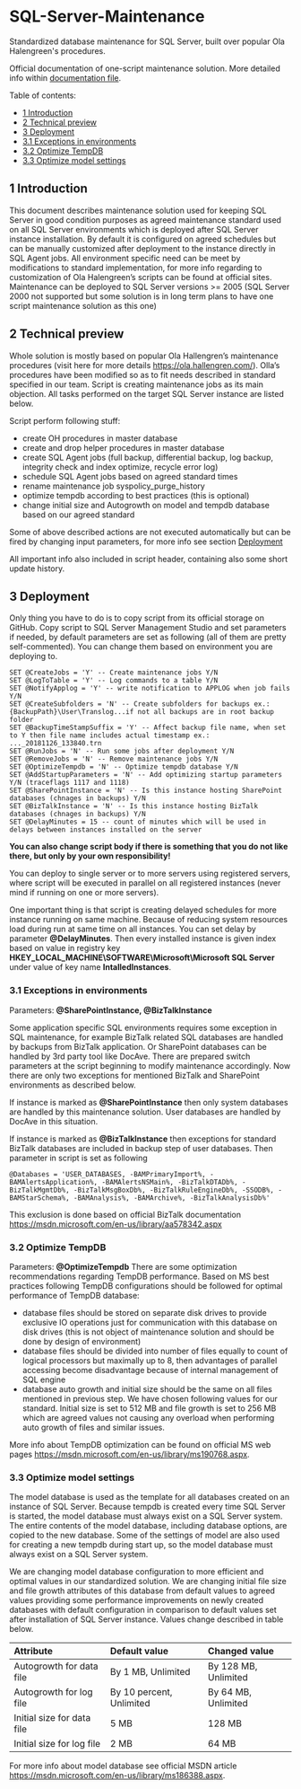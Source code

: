 # SQL-Server-Maintenance
Standardized database maintenance for SQL Server, built over popular Ola Halengreen's procedures.

Official documentation of one-script maintenance solution. More detailed info within [documentation file](docs/SQL%20Server%20Maintenance%20-%20documentation.pdf).

Table of contents:
  * [1 Introduction](#1-introduction)
  * [2 Technical preview](#2-technical-preview)
  * [3 Deployment](#3-deployment)
   * [3.1 Exceptions in environments](#31-exceptions-in-environments)
   * [3.2 Optimize TempDB](#32-optimize-tempdb)
   * [3.3 Optimize model settings](#33-optimize-model-settings)

## 1 Introduction

This document describes maintenance solution used for keeping SQL Server in good condition purposes as agreed maintenance standard used on all SQL Server environments which is deployed after SQL Server instance installation. By default it is configured on agreed schedules but can be manually customized after deployment to the instance directly in SQL Agent jobs.
All environment specific need can be meet by modifications to standard implementation, for more info regarding to customization of Ola Halengreen’s scripts can be found at official sites.
Maintenance can be deployed to SQL Server versions >= 2005 (SQL Server 2000 not supported but some solution is in long term plans to have one script maintenance solution as this one)

## 2 Technical preview

Whole solution is mostly based on popular Ola Hallengren’s maintenance procedures (visit here for more details https://ola.hallengren.com/). Olla’s procedures have been modified so as to fit needs described in standard specified in our team. Script is creating maintenance jobs as its main objection. All tasks performed on the target SQL Server instance are listed below.

Script perform following stuff:
 * create OH procedures in master database
 * create and drop helper procedures in master database
 * create SQL Agent jobs (full backup, differential backup, log backup, integrity check and index optimize, recycle error log)
 * schedule SQL Agent jobs based on agreed standard times
 * rename maintenance job syspolicy_purge_history
 * optimize tempdb according to best practices (this is optional)
 * change initial size and Autogrowth on model and tempdb database based on our agreed standard

Some of above described actions are not executed automatically but can be fired by changing input parameters, for more info see section [Deployment](#deployment)

All important info also included in script header, containing also some short update history.

## 3 Deployment 

Only thing you have to do is to copy script from its official storage on GitHub. Copy script to SQL Server Management Studio and set parameters if needed, by default parameters are set as following (all of them are pretty self-commented). You can change them based on environment you are deploying to.

```
SET @CreateJobs = 'Y' -- Create maintenance jobs Y/N
SET @LogToTable = 'Y' -- Log commands to a table Y/N
SET @NotifyApplog = 'Y' -- write notification to APPLOG when job fails Y/N
SET @CreateSubfolders = 'N' -- Create subfolders for backups ex.: {BackupPath}\User\Translog...if not all backups are in root backup folder
SET @BackupTimeStampSuffix = 'Y' -- Affect backup file name, when set to Y then file name includes actual timestamp ex.: ..._20181126_133840.trn
SET @RunJobs = 'N' -- Run some jobs after deployment Y/N
SET @RemoveJobs = 'N' -- Remove maintenance jobs Y/N
SET @OptimizeTempdb = 'N' -- Optimize tempdb database Y/N
SET @AddStartupParameters = 'N' -- Add optimizing startup parameters Y/N (traceflags 1117 and 1118)
SET @SharePointInstance = 'N' -- Is this instance hosting SharePoint databases (chnages in backups) Y/N
SET @BizTalkInstance = 'N' -- Is this instance hosting BizTalk databases (chnages in backups) Y/N
SET @DelayMinutes = 15 -- count of minutes which will be used in delays between instances installed on the server
```

**You can also change script body if there is something that you do not like there, but only by your own responsibility!**

You can deploy to single server or to more servers using registered servers, where script will be executed in parallel on all registered instances (never mind if running on one or more servers).

One important thing is that script is creating delayed schedules for more instance running on same machine. Because of reducing system resources load during run at same time on all instances. You can set delay by parameter **@DelayMinutes**. Then every installed instance is given index based on value in registry key **HKEY_LOCAL_MACHINE\SOFTWARE\Microsoft\Microsoft SQL Server** under value of key name **IntalledInstances**.

### 3.1 Exceptions in environments	
Parameters: **@SharePointInstance, @BizTalkInstance**

Some application specific SQL environments requires some exception in SQL maintenance, for example BizTalk related SQL databases are handled by backups from BizTalk application. Or SharePoint databases can be handled by 3rd party tool like DocAve. There are prepared switch parameters at the script beginning to modify maintenance accordingly. 
Now there are only two exceptions for mentioned BizTalk and SharePoint environments as described below.

If instance is marked as **@SharePointInstance** then only system databases are handled by this maintenance solution. User databases are handled by DocAve in this situation.

If instance is marked as **@BizTalkInstance** then exceptions for standard BizTalk databases are included in backup step of user databases. Then parameter in script is set as following 
```
@Databases = 'USER_DATABASES, -BAMPrimaryImport%, -BAMAlertsApplication%, -BAMAlertsNSMain%, -BizTalkDTADb%, -BizTalkMgmtDb%, -BizTalkMsgBoxDb%, -BizTalkRuleEngineDb%, -SSODB%, -BAMStarSchema%, -BAMAnalysis%, -BAMArchive%, -BizTalkAnalysisDb%'
```
This exclusion is done based on official BizTalk documentation https://msdn.microsoft.com/en-us/library/aa578342.aspx

### 3.2 Optimize TempDB
Parameters: **@OptimizeTempdb**
There are some optimization recommendations regarding TempDB performance. Based on MS best practices following TempDB configurations should be followed for optimal performance of TempDB database:
 * database files should be stored on separate disk drives to provide exclusive IO operations just for communication with this database on disk drives (this is not object of maintenance solution and should be done by design of environment)
 * database files should be divided into number of files equally to count of logical processors but maximally up to 8, then advantages of parallel accessing become disadvantage because of internal management of SQL engine
 * database auto growth and initial size should be the same on all files mentioned in previous step. We have chosen following values for our standard. Initial size is set to 512 MB  and file growth is set to 256 MB which are agreed values not causing any overload when performing auto growth of files and similar issues.
 
More info about TempDB optimization can be found on official MS web pages https://msdn.microsoft.com/en-us/library/ms190768.aspx.

### 3.3 Optimize model settings
The model database is used as the template for all databases created on an instance of SQL Server. Because tempdb is created every time SQL Server is started, the model database must always exist on a SQL Server system. The entire contents of the model database, including database options, are copied to the new database. Some of the settings of model are also used for creating a new tempdb during start up, so the model database must always exist on a SQL Server system.

We are changing model database configuration to more efficient and optimal values in our standardized solution. We are changing initial file size and file growth attributes of this database from default values to agreed values providing some performance improvements on newly created databases with default configuration in comparison to default values set after installation of SQL Server instance. Values change described in table below.	

| Attribute |	Default value	| Changed value |
|:---|:---|:---|
| Autogrowth for data file |	By 1 MB,  Unlimited	| By 128 MB,  Unlimited |
| Autogrowth for log file |	By 10 percent, Unlimited	| By 64 MB,  Unlimited |
| Initial size for data file |	5 MB	| 128 MB |
| Initial size for log file |	2 MB	| 64 MB |


For more info about model database see official MSDN article https://msdn.microsoft.com/en-us/library/ms186388.aspx.	



